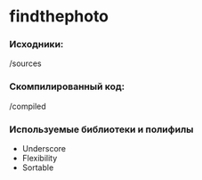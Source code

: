# findthephoto

### Исходники:

/sources

### Скомпилированный код:

/compiled


### Используемые библиотеки и полифилы

* Underscore
* Flexibility
* Sortable
